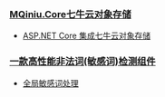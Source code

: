 ### [MQiniu.Core七牛云对象存储](https://github.com/Hello-Mango/MQiniu.Core) 
- [ASP.NET Core 集成七牛云对象存储](https://igeekfan.gitee.io/vovo-docs/dotnetcore/examples/qiniu-object-storage.html)

### [一款高性能非法词(敏感词)检测组件](https://github.com/toolgood/ToolGood.Words)  
- [全局敏感词处理](https://igeekfan.gitee.io/vovo-docs/dotnetcore/lin-cms/stopwords.html)